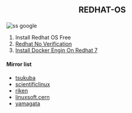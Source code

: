 <h2><p align="center">REDHAT-OS</p></h2>

![ss google](https://i0.wp.com/www.webpronews.com/wp-content/uploads/2023/06/Red-Hat-Logo-1.jpg)
1. Install Redhat OS Free
2. [Redhat No Verification](https://github.com/Noobieta-Gamerz/Termux/blob/main/Redhat/Redhat-without-verify-subscribe.md)
3. [Install Docker Engin On Redhat 7](https://github.com/Noobieta-Gamerz/Termux/blob/main/Redhat/Install%20Docker%20Engine%20on%20RedhatOS.md)

#### Mirror list
* [tsukuba](http://ftp.tsukuba.wide.ad.jp/Linux/)
*  [scientificlinux](http://ftp.scientificlinux.org/linux/scientific/)
*  [riken](http://ftp.riken.jp/Linux/scientific/)
*  [linuxsoft.cern](http://linuxsoft.cern.ch/scientific/)
*  [yamagata](http://ftp.yz.yamagata-u.ac.jp/pub/linux/)

